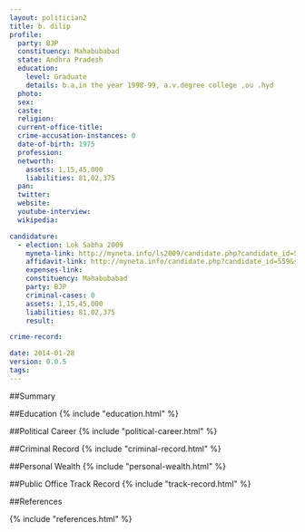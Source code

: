 ```yaml
---
layout: politician2
title: b. dilip
profile: 
  party: BJP
  constituency: Mahabubabad
  state: Andhra Pradesh
  education: 
    level: Graduate
    details: b.a,in the year 1998-99, a.v.degree college ,ou .hyd
  photo: 
  sex: 
  caste: 
  religion: 
  current-office-title: 
  crime-accusation-instances: 0
  date-of-birth: 1975
  profession: 
  networth: 
    assets: 1,15,45,000
    liabilities: 81,02,375
  pan: 
  twitter: 
  website: 
  youtube-interview: 
  wikipedia: 

candidature: 
  - election: Lok Sabha 2009
    myneta-link: http://myneta.info/ls2009/candidate.php?candidate_id=559
    affidavit-link: http://myneta.info/candidate.php?candidate_id=559&scan=original
    expenses-link: 
    constituency: Mahabubabad 
    party: BJP
    criminal-cases: 0
    assets: 1,15,45,000
    liabilities: 81,02,375
    result:  

crime-record: 

date: 2014-01-28
version: 0.0.5
tags: 
---
```

##Summary


##Education
{% include "education.html" %}


##Political Career
{% include "political-career.html" %}


##Criminal Record
{% include "criminal-record.html" %}


##Personal Wealth
{% include "personal-wealth.html" %}


##Public Office Track Record
{% include "track-record.html" %}


##References


{% include "references.html" %}